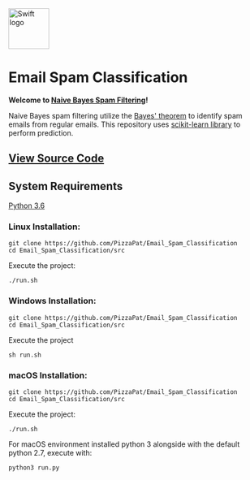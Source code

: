 <img src="http://1389blog.com/pix/bayes-theorem.png" alt="Swift logo" height="80" >

# Email Spam Classification

**Welcome to [Naive Bayes Spam Filtering](https://en.wikipedia.org/wiki/Naive_Bayes_spam_filtering)!**

Naive Bayes spam filtering utilize the [Bayes' theorem](https://en.wikipedia.org/wiki/Bayes%27_theorem) to identify spam emails from regular emails. This repository uses [scikit-learn library](https://github.com/scikit-learn/scikit-learn) to perform prediction.


## [View Source Code](https://github.com/PizzaPat/Email_Spam_Specification/blob/master/Naive%20Bayes%20-%20Email%20Spam%20Classifier.ipynb)


## System Requirements
[Python 3.6](https://www.python.org/downloads/release/python-361/)


### Linux Installation:
    git clone https://github.com/PizzaPat/Email_Spam_Classification
    cd Email_Spam_Classification/src

Execute the project:

    ./run.sh

### Windows Installation:
    git clone https://github.com/PizzaPat/Email_Spam_Classification
    cd Email_Spam_Classification/src

Execute the project

    sh run.sh

### macOS Installation:
    git clone https://github.com/PizzaPat/Email_Spam_Classification
    cd Email_Spam_Classification/src

Execute the project:

    ./run.sh

For macOS environment installed python 3 alongside with the default python 2.7, execute with:

    python3 run.py
